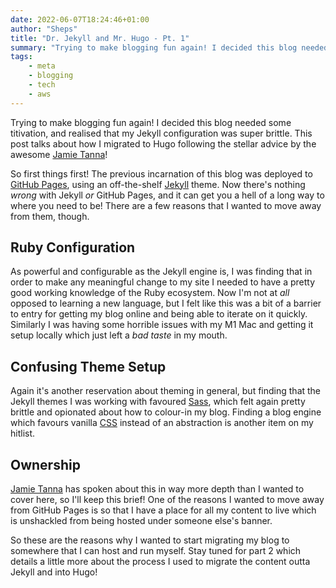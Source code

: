 ```yaml
---
date: 2022-06-07T18:24:46+01:00
author: "Sheps"
title: "Dr. Jekyll and Mr. Hugo - Pt. 1"
summary: "Trying to make blogging fun again! I decided this blog needed some titivation, and realised that my Jekyll configuration was super brittle. This post talks about how I migrated to Hugo following the stellar advice by the awesome [Jamie Tanna](https://www.jvt.me)!"
tags:
    - meta
    - blogging
    - tech
    - aws
---
```

Trying to make blogging fun again! I decided this blog needed some titivation, and realised that my Jekyll configuration was super brittle. This post talks about how I migrated to Hugo following the stellar advice by the awesome [Jamie Tanna](https://www.jvt.me)!

So first things first! The previous incarnation of this blog was deployed to [GitHub Pages](https://pages.github.com/), using an off-the-shelf [Jekyll](https://jekyllrb.com/) theme. Now there's nothing _wrong_ with Jekyll _or_ GitHub Pages, and it can get you a hell of a long way to where you need to be! There are a few reasons that I wanted to move away from them, though.

## Ruby Configuration
As powerful and configurable as the Jekyll engine is, I was finding that in order to make any meaningful change to my site I needed to have a pretty good working knowledge of the Ruby ecosystem. Now I'm not at _all_ opposed to learning a new language, but I felt like this was a bit of a barrier to entry for getting my blog online and being able to iterate on it quickly. Similarly I was having some horrible issues with my M1 Mac and getting it setup locally which just left a _bad taste_ in my mouth.

## Confusing Theme Setup
Again it's another reservation about theming in general, but finding that the Jekyll themes I was working with favoured [Sass](https://sass-lang.com), which felt again pretty brittle and opionated about how to colour-in my blog. Finding a blog engine which favours vanilla [CSS](https://www.w3.org/Style/CSS/Overview.en.html) instead of an abstraction is another item on my hitlist.

## Ownership
[Jamie Tanna](https://www.jvt.me/posts/2019/10/20/indieweb-talk/) has spoken about this in way more depth than I wanted to cover here, so I'll keep this brief! One of the reasons I wanted to move away from GitHub Pages is so that I have a place for all my content to live which is unshackled from being hosted under someone else's banner.

So these are the reasons why I wanted to start migrating my blog to somewhere that I can host and run myself. Stay tuned for part 2 which details a little more about the process I used to migrate the content outta Jekyll and into Hugo!